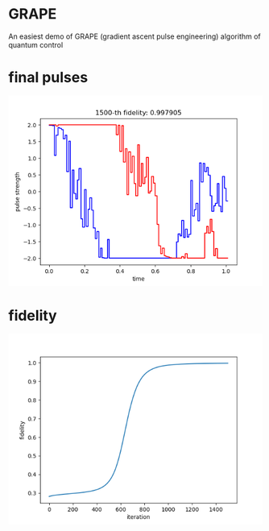 # GRAPE
An easiest demo of GRAPE (gradient ascent pulse engineering) algorithm of quantum control

# final pulses
![final pulses](./final_pulses.png)

# fidelity
![fidelity](./fidelity.png)